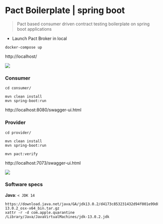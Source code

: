 # Pact Boilerplate | spring boot
> Pact based consumer driven contract testing boilerplate on spring boot applications

- Launch Pact Broker in local 
```
docker-compose up
```

http://localhost/


![](https://i.imgur.com/2oDXPRU.png)

### Consumer

```
cd consumer/

mvn clean install
mvn spring-boot:run
```

http://localhost:8080/swagger-ui.html


### Provider

```
cd provider/

mvn clean install
mvn spring-boot:run

mvn pact:verify
```

http://localhost:7073/swagger-ui.html


![](https://i.imgur.com/7l32O4R.png)


### Software specs
**Java**: `< JDK 14`
```
https://download.java.net/java/GA/jdk13.0.2/d4173c853231432d94f001e99d882ca7/8/GPL/openjdk-13.0.2_osx-x64_bin.tar.gz
xattr -r -d com.apple.quarantine /Library/Java/JavaVirtualMachines/jdk-13.0.2.jdk
```
